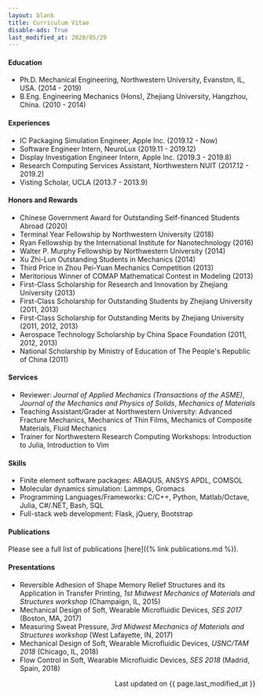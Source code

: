 ```yaml
---
layout: blank
title: Curriculum Vitae
disable-ads: True
last_modified_at: 2020/05/29
---
```


#### Education

* Ph.D. Mechanical Engineering, Northwestern University, Evanston, IL, USA. (2014 - 2019)
* B.Eng. Engineering Mechanics (Hons), Zhejiang University, Hangzhou, China. (2010 - 2014)


#### Experiences

* IC Packaging Simulation Engineer, Apple Inc. (2019.12 - Now)
* Software Engineer Intern, NeuroLux (2019.11 - 2019.12)
* Display Investigation Engineer Intern, Apple Inc. (2019.3 - 2019.8)
* Research Computing Services Assistant, Northwestern NUIT (2017.12 - 2019.2)
* Visting Scholar, UCLA (2013.7 - 2013.9)


#### Honors and Rewards

* Chinese Government Award for Outstanding Self-financed Students Abroad (2020)
* Terminal Year Fellowship by Northwestern University (2018)
* Ryan Fellowship by the International Institute for Nanotechnology (2016)
* Walter P. Murphy Fellowship by Northwestern University (2014)
* Xu Zhi-Lun Outstanding Students in Mechanics (2014)
* Third Price in Zhou Pei-Yuan Mechanics Competition (2013)
* Meritorious Winner of COMAP Mathematical Contest in Modeling (2013)
* First-Class Scholarship for Research and Innovation by Zhejiang University (2013)
* First-Class Scholarship for Outstanding Students by Zhejiang University (2011, 2013)
* First-Class Scholarship for Outstanding Merits by Zhejiang University (2011, 2012, 2013)
* Aerospace Technology Scholarship by China Space Foundation (2011, 2012, 2013)
* National Scholarship by Ministry of Education of The People's Republic of China (2011)


#### Services

* Reviewer: *Journal of Applied Mechanics (Transactions of the ASME)*, *Journal of the Mechanics and Physics of Solids*, *Mechanics of Materials*
* Teaching Assistant/Grader at Northwestern University: Advanced Fracture Mechanics, Mechanics of Thin Films, Mechanics of Composite Materials, Fluid Mechanics
* Trainer for Northwestern Research Computing Workshops: Introduction to Julia, Introduction to Vim


#### Skills

* Finite element software packages: ABAQUS, ANSYS APDL, COMSOL
* Molecular dynamics simulation: Lammps, Gromacs
* Programming Languages/Frameworks: C/C++, Python, Matlab/Octave, Julia, C#/.NET, Bash, SQL
* Full-stack web development: Flask, jQuery, Bootstrap


#### Publications

Please see a full list of publications [here]({% link publications.md %}).


#### Presentations

* Reversible Adhesion of Shape Memory Relief Structures and its Application in Transfer Printing, *1st Midwest Mechanics of Materials and Structures workshop* (Champaign, IL, 2015)
* Mechanical Design of Soft, Wearable Microfluidic Devices, *SES 2017* (Boston, MA, 2017)
* Measuring Sweat Pressure, *3rd Midwest Mechanics of Materials and Structures workshop* (West Lafayette, IN, 2017)
* Mechanical Design of Soft, Wearable Microfluidic Devices, *USNC/TAM 2018* (Chicago, IL, 2018)
* Flow Control in Soft, Wearable Microfluidic Devices, *SES 2018* (Madrid, Spain, 2018)

<p style="text-align:right;"> Last updated on {{ page.last_modified_at }} </p>